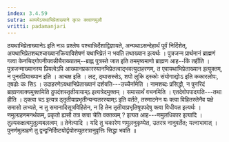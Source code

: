 ```yaml
---
index: 3.4.59
sutra: अव्ययेऽयथाभिप्रेताख्याने कृञः क्त्वाणमुलौ
vritti: padamanjari
---
```


 ठयथाभिप्रेताख्यानेऽ इति नञः प्रश्लेषः पश्चान्निर्देशाद्विज्ञायते, अन्यथाऽसन्देहार्थं पूर्वं निर्दिशेत्, अयथाभिप्रेतशब्दश्चाख्यानक्रियाविशेषणं यथाभिप्रेतं न भवति तथाख्यान इत्यर्थः । पुत्रजन्म प्रार्थमानं ब्राह्मणं गत्वा केनचिद्गोपनीयवन्नीचैराख्यातम्--ब्राह्ण पुत्रस्ते जात इति तममृष्यमाणो ब्राह्मण आह--किं तर्हीति । पुत्रजन्माख्यानस्य प्रियत्वेऽपि आख्यानप्रकारस्यानभिप्रेतत्वाद्भवत्युदाहरणम्, त एवायथाभिप्रेताख्यान इत्युक्तम्, न पुनरप्रियाख्यान इति । आचक्ष इति । लट्, ठ्थासस्सेऽ, शपो लुकि ठ्स्कोः संयोगाद्योःऽ इति ककारलोपः, ठ्षढोः कः सिऽ । उदाहरणेऽयथाभिप्रेताख्यानं दर्शयति---उच्चैर्नामेति । नामशब्दः प्रसिद्धौ, न पुनरिदं ब्राह्मणवाक्यमुक्तमिति ठुपदंशस्तृतीयायाम्ऽ इत्यत्रेदमुक्तम् । समासार्थं वचनमिति । एतदेवोपपादयति---तथा हीति । ठ्क्त्वा चऽ इत्यत्र ठ्तृतीयाप्रभृतीन्यन्यतरस्याम्ऽ इति वर्तते, तस्मादनेन यः क्त्वा विहितस्तेनैव पक्षे समासो लभ्यते, न तु समानादिसूत्रविहितेन, न हि तेन तृतीयाप्रभृतिषूपपदेषु क्त्वा विधीयत इत्यर्थः । णमुल्ग्रहणमनर्थकम्, प्रकृतो ह्यसौ तत्र क्त्वा चेति वक्तव्यम् ? इत्यत आह---णमुलधिकार इत्यादि । तुल्यकक्षत्वमुतुल्यबलत्वम् ॥ तेनेत्यादि । यदि तु चकारेण णमुलनुकृष्येत, उतरत्र नानुवर्तेत; यत्नाभावात् । पुनर्णमुल्ग्रहणे तु द्वन्द्वनिर्दिष्टयोर्द्वयोरप्युतरत्रानुवृत्तिः सिद्धा भवति ॥